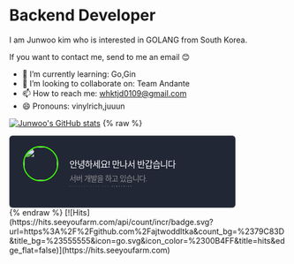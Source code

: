 # Backend Developer
I am Junwoo kim who is interested in GOLANG from South Korea.

If you want to contact me, send to me an email 😊


- 🌱 I’m currently learning: Go,Gin
- 👯 I’m looking to collaborate on: Team Andante
- 📫 How to reach me: whktjd0109@gmail.com
- 😄 Pronouns: vinylrich,juuun

[![Junwoo's GitHub stats](https://github-readme-stats.vercel.app/api?username=vinylrich)](https://github.com/vinylrich/github-readme-stats)
{% raw %}
<style>
.rpc { display: flex; align-items: center; max-width: 360px; padding: 1.125rem 1.5rem; border: 1px solid rgba(128, 128, 128, .475); border-radius: 0.375rem; text-decoration: none; background-color: #222736; } .rpc .rpc-img { overflow: hidden; display: inline-block; width: 60px; height: 60px; margin-bottom: 0.65rem; border: 2px solid #3cff01; border-radius: 50%; } .rpc .rpc-stack img { width: 16px; } .rpc .rpc-stack img + img { margin-left: 3.6px; } .rpc .rpc-body { padding: 0 1.25rem; } .rpc .rpc-body .rpc-title { margin-bottom: 0.25rem; font-size: 1rem; font-weight: 400; letter-spacing: -0.05rem; color: #fff; } .rpc .rpc-body .rpc-content { margin-bottom: 0.25rem; font-size: 0.85rem; font-weight: 300; letter-spacing: -0.05rem; color: #919191; } .rpc .rpc-body .rpc-link { text-transform: uppercase; font-size: 0.125rem; font-weight: 600; letter-spacing: 0.19rem; color: rgba(255, 255, 255, .325); } .rpc .rpc-body .rpc-link .slug { color: rgba(255, 255, 255, .75); } .rpc.light { background-color: #e6e6e6; } .rpc.light .rpc-title { color: rgba(34, 39, 54, .8); } .rpc.light .rpc-content { color: rgba(34, 39, 54, .6); } .rpc.light .rpc-link { color: rgba(34, 39, 54, .7); } .rpc.light .rpc-link .slug { color: rgba(34, 39, 54, .9); } </style>
<a href="https://realdeveloper.pro/vinylrich" class="rpc dark">
  <div class="rpc-header">
    <img class="rpc-img" src="http://k.kakaocdn.net/dn/bcYChE/btq0AEptt2U/z3R7OWBza04JRwLzGfPmkK/img_110x110.jpg">
    <div class="rpc-stack">
      <img src="https://images.realdeveloper.pro/tools/go.svg">
      <img src="https://images.realdeveloper.pro/tools/gin.png">
      <img src="https://images.realdeveloper.pro/tools/github.svg">
    </div>
  </div>
  <div class="rpc-body">
    <div class="rpc-title">안녕하세요! 만나서 반갑습니다</div>
    <div class="rpc-content">서버 개발을 하고 있습니다.</div>
    <div class="rpc-link">
      realdeveloper.pro/<span class="slug">vinylrich</span>
    </div>
  </div>
</a>
{% endraw %}
[![Hits](https://hits.seeyoufarm.com/api/count/incr/badge.svg?url=https%3A%2F%2Fgithub.com%2Fajtwoddltka&count_bg=%2379C83D&title_bg=%23555555&icon=go.svg&icon_color=%2300B4FF&title=hits&edge_flat=false)](https://hits.seeyoufarm.com)
